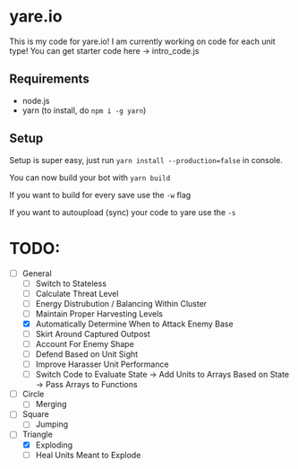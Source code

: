 # yare.io
This is my code for yare.io!
I am currently working on code for each unit type!
You can get starter code here -> intro_code.js

## Requirements

- node.js
- yarn (to install, do `npm i -g yarn`)

## Setup

Setup is super easy, just run `yarn install --production=false` in console.

You can now build your bot with `yarn build`

If you want to build for every save use the `-w` flag

If you want to autoupload (sync) your code to yare use the `-s`

# TODO:
-   [ ] General
    -   [ ] Switch to Stateless
    -   [ ] Calculate Threat Level
    -   [ ] Energy Distrubution / Balancing Within Cluster
    -   [ ] Maintain Proper Harvesting Levels
    -   [X] Automatically Determine When to Attack Enemy Base
    -   [ ] Skirt Around Captured Outpost
    -   [ ] Account For Enemy Shape
    -   [ ] Defend Based on Unit Sight
    -   [ ] Improve Harasser Unit Performance
    -   [ ] Switch Code to Evaluate State -> Add Units to Arrays Based on State -> Pass Arrays to Functions
-   [ ] Circle
    -   [ ] Merging
-   [ ] Square
    -   [ ] Jumping
-   [ ] Triangle
    -   [X] Exploding
    -   [ ] Heal Units Meant to Explode
